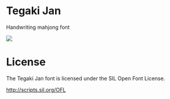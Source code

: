 # Tegaki Jan

Handwriting mahjong font

![](https://s3-ap-northeast-1.amazonaws.com/mtsmfm/tegaki-jan.png)

# License

The Tegaki Jan font is licensed under the SIL Open Font License.

http://scripts.sil.org/OFL
